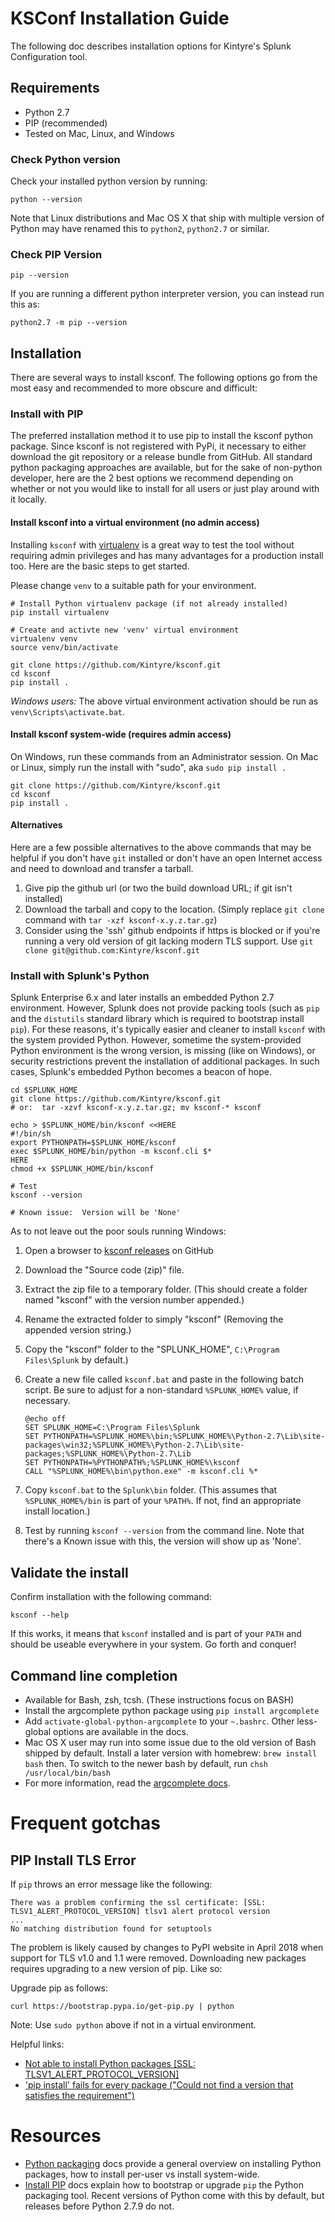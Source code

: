 # KSConf Installation Guide

The following doc describes installation options for Kintyre's Splunk Configuration tool.

## Requirements

 * Python 2.7
 * PIP (recommended)
 * Tested on Mac, Linux, and Windows


### Check Python version

Check your installed python version by running:

    python --version

Note that Linux distributions and Mac OS X that ship with multiple version of Python may have
renamed this to `python2`, `python2.7` or similar.

### Check PIP Version

    pip --version

If you are running a different python interpreter version, you can instead run this as:

    python2.7 -m pip --version


## Installation

There are several ways to install ksconf.  The following options go from the most easy and
recommended to more obscure and difficult:


### Install with PIP

The preferred installation method it to use pip to install the ksconf python package.  Since ksconf
is not registered with PyPi, it necessary to either download the git repository or a release bundle
from GitHub.  All standard python packaging approaches are available, but for the sake of non-python
developer, here are the 2 best options we recommend depending on whether or not you would like to
install for all users or just play around with it locally.


#### Install ksconf into a virtual environment (no admin access)

Installing `ksconf` with [virtualenv][virtualenv] is a great way to test the tool without requiring
admin privileges and has many advantages for a production install too.  Here are the basic steps to
get started.

Please change `venv` to a suitable path for your environment.

    # Install Python virtualenv package (if not already installed)
    pip install virtualenv

    # Create and activte new 'venv' virtual environment
    virtualenv venv
    source venv/bin/activate

    git clone https://github.com/Kintyre/ksconf.git
    cd ksconf
    pip install .


*Windows users:*  The above virtual environment activation should be run as
`venv\Scripts\activate.bat`.


#### Install ksconf system-wide (requires admin access)

On Windows, run these commands from an Administrator session.  On Mac or
Linux, simply run the install with "sudo", aka `sudo pip install .`

    git clone https://github.com/Kintyre/ksconf.git
    cd ksconf
    pip install .

#### Alternatives

Here are a few possible alternatives to the above commands that may be helpful if you don't have
`git` installed or don't have an open Internet access and need to download and transfer a tarball.

 1.  Give pip the github url (or two the build download URL; if git isn't installed)
 1.  Download the tarball and copy to the location.  (Simply replace `git clone` command with
     `tar -xzf ksconf-x.y.z.tar.gz`)
 1.  Consider using the 'ssh' github endpoints if https is blocked or if you're running a very old
     version of git lacking modern TLS support.  Use `git clone git@github.com:Kintyre/ksconf.git`


### Install with Splunk's Python

Splunk Enterprise 6.x and later installs an embedded Python 2.7 environment.
However, Splunk does not provide packing tools (such as `pip` and the `distutils` standard library
which is required to bootstrap install `pip`).  For these reasons, it's typically easier and cleaner
to install `ksconf` with the system provided Python.  However, sometime the system-provided Python
environment is the wrong version, is missing (like on Windows), or security restrictions prevent the
installation of additional packages.  In such cases, Splunk's embedded Python becomes a beacon of
hope.

    cd $SPLUNK_HOME
    git clone https://github.com/Kintyre/ksconf.git
    # or:  tar -xzvf ksconf-x.y.z.tar.gz; mv ksconf-* ksconf

    echo > $SPLUNK_HOME/bin/ksconf <<HERE
    #!/bin/sh
    export PYTHONPATH=$SPLUNK_HOME/ksconf
    exec $SPLUNK_HOME/bin/python -m ksconf.cli $*
    HERE
    chmod +x $SPLUNK_HOME/bin/ksconf

    # Test
    ksconf --version

    # Known issue:  Version will be 'None'

As to not leave out the poor souls running Windows:

 1. Open a browser to [ksconf releases](https://github.com/Kintyre/ksconf/releases/latest) on GitHub
 2. Download the "Source code (zip)" file.
 3. Extract the zip file to a temporary folder.  (This should create a folder named "ksconf" with
    the version number appended.)
 4. Rename the extracted folder to simply "ksconf" (Removing the appended version string.)
 5. Copy the "ksconf" folder to the "SPLUNK_HOME", `C:\Program Files\Splunk` by default.)
 6. Create a new file called `ksconf.bat` and paste in the following batch script.  Be sure to
    adjust for a non-standard `%SPLUNK_HOME%` value, if necessary.
    
        @echo off
        SET SPLUNK_HOME=C:\Program Files\Splunk
        SET PYTHONPATH=%SPLUNK_HOME%\bin;%SPLUNK_HOME%\Python-2.7\Lib\site-packages\win32;%SPLUNK_HOME%\Python-2.7\Lib\site-packages;%SPLUNK_HOME%\Python-2.7\Lib
        SET PYTHONPATH=%PYTHONPATH%;%SPLUNK_HOME%\ksconf
        CALL "%SPLUNK_HOME%\bin\python.exe" -m ksconf.cli %*

 7. Copy `ksconf.bat` to the `Splunk\bin` folder.  (This assumes that `%SPLUNK_HOME%/bin` is part of
    your `%PATH%`.  If not, find an appropriate install location.)
 8. Test by running `ksconf --version` from the command line.
    Note that there's a Known issue with this, the version will show up as 'None'.


## Validate the install

Confirm installation with the following command:

    ksconf --help

If this works, it means that `ksconf` installed and is part of your `PATH` and should be useable
everywhere in your system.  Go forth and conquer!


## Command line completion

 * Available for Bash, zsh, tcsh.  (These instructions focus on BASH)
 * Install the argcomplete python package using `pip install argcomplete`
 * Add `activate-global-python-argcomplete` to your `~.bashrc`.
   Other less-global options are available in the docs.
 * Mac OS X user may run into some issue due to the old version of Bash shipped by default.
   Install a later version with homebrew:   `brew install bash` then.  To switch to the newer bash
   by default, run `chsh /usr/local/bin/bash`
 * For more information, read the [argcomplete docs][argcomplete].


# Frequent gotchas

## PIP Install TLS Error

If `pip` throws an error message like the following:

    There was a problem confirming the ssl certificate: [SSL: TLSV1_ALERT_PROTOCOL_VERSION] tlsv1 alert protocol version
    ...
    No matching distribution found for setuptools


The problem is likely caused by changes to PyPI website in April 2018 when support for TLS v1.0 and
1.1 were removed.  Downloading new packages requires upgrading to a new version of pip.  Like so:

Upgrade pip as follows:

    curl https://bootstrap.pypa.io/get-pip.py | python

Note:  Use `sudo python` above if not in a virtual environment.

Helpful links:

 * [Not able to install Python packages [SSL: TLSV1_ALERT_PROTOCOL_VERSION]](https://stackoverflow.com/a/49769015/315892)
 * ['pip install' fails for every package ("Could not find a version that satisfies the requirement")](https://stackoverflow.com/a/49748494/315892)


# Resources

 * [Python packaging](https://docs.python.org/2.7/installing/index.html) docs provide a general
   overview on installing Python packages, how to install per-user vs install system-wide.
 * [Install PIP](https://pip.pypa.io/en/stable/installing) docs explain how to bootstrap or upgrade
   `pip` the Python packaging tool.  Recent versions of Python come with this by default, but
   releases before Python 2.7.9 do not.




[argcomplete]: https://argcomplete.readthedocs.io/en/latest/
[virtualenv]: https://virtualenv.pypa.io/en/stable/
